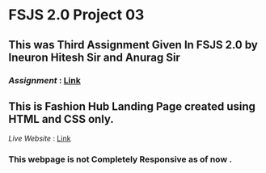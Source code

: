 # FSJS 2.0 Project 03

## This was Third Assignment Given In FSJS 2.0 by Ineuron Hitesh Sir and Anurag Sir

### _Assignment_ : [Link](https://github.com/anuragtiwarime/fsjs2/blob/main/Week%2003/readme.md) 

## This is **Fashion Hub** Landing Page created using **HTML** and **CSS** only.

_Live Website_ : [Link](https://fashion-huby.netlify.app/)

### This webpage is  not Completely Responsive as of now .
